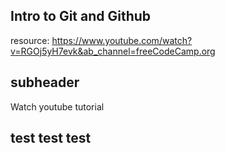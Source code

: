 ## Intro to Git and Github

resource: https://www.youtube.com/watch?v=RGOj5yH7evk&ab_channel=freeCodeCamp.org


## subheader
Watch youtube tutorial

## test test test
